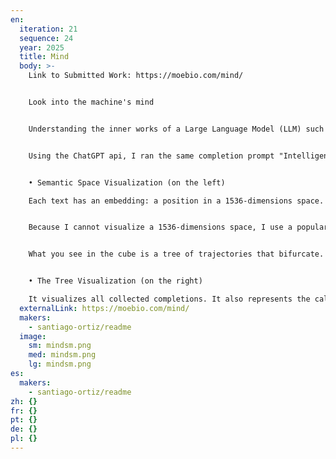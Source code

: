 ```yaml
---
en:
  iteration: 21
  sequence: 24
  year: 2025
  title: Mind
  body: >-
    Link to Submitted Work: https://moebio.com/mind/


    Look into the machine's mind


    Understanding the inner works of a Large Language Model (LLM) such as ChatGPT could be extremely challenging. One can learn a lot about it just by running experiments. An LLM is, in essence, a function that associates to any text a probabilities distribution for the next word. By repeating the same prompt thousands of times it’s possible to obtain a statistical picture of the probabilities associated to each possible next word. Visualizing this data is analogous to performing neuroimaging, like an MRI, to a machine.


    Using the ChatGPT api, I ran the same completion prompt "Intelligence is " thousands of times. Given a text, a Large Language Model assigns a probability for the word (actually a token) to come, and it just repeats this process until a completion is…well, complete.


    • Semantic Space Visualization (on the left)

    Each text has an embedding: a position in a 1536-dimensions space. For each response there's a trajectory through this space that corresponds to each sub-sequence of words, example: "Intelligence is " → "Intelligence is the" → "Intelligence is the ability" → "Intelligence is the ability to" → … → full completion.


    Because I cannot visualize a 1536-dimensions space, I use a popular technique called Principal Components Analysis, which compresses a highly dimensional space into few dimensions, while preserving as much information as it can. I visualize all the completion trajectories in this space.


    What you see in the cube is a tree of trajectories that bifurcate. All start with "Intelligence is " and progress towards longer and less probable sub-sequences of responses. It's the same tree being visualized on the right.


    • The Tree Visualization (on the right)

    It visualizes all collected completions. It also represents the calculated probability of a word following a text, so "Intelligence is the " will be followed by "ability" ~75% of the times.
  externalLink: https://moebio.com/mind/
  makers:
    - santiago-ortiz/readme
  image:
    sm: mindsm.png
    med: mindsm.png
    lg: mindsm.png
es:
  makers:
    - santiago-ortiz/readme
zh: {}
fr: {}
pt: {}
de: {}
pl: {}
---
```

